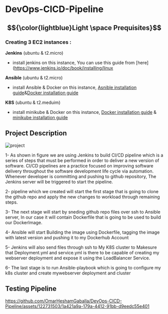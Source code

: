 # DevOps-CICD-Pipeline

## $${\color{lightblue}Light \space Prequisites}$$

### Creating 3 EC2 instances :

**Jenkins** (ubuntu & t2.micro)
   - install jenkins on this instance, You can use this guide from [here](https://www.jenkins.io/doc/book/installing/linux
   
**Ansible**  (ubuntu & t2.micro) 
   - install Ansible & Docker on this instance, [Asnible installation guide](https://docs.ansible.com/ansible/latest/installation_guide/intro_installation.html)&[Docker installation guide](https://docs.docker.com/engine/install/ubuntu/)
   
 **K8S**     (ubuntu & t2.meduim)
   - install minikube & Docker on this instance, [Docker installation guide](https://docs.docker.com/engine/install/ubuntu/) & [minikube installation guide](https://minikube.sigs.k8s.io/docs/start/)

## Project Description

![project](https://github.com/OmarHeshamGaballa/DevOps-CICD-Pipeline/assets/122731503/e79c97bb-8373-41aa-88cb-2fdf00ed2bb1)

1- As shown in figure we are using Jenkins to build CI/CD pipeline which is a series of steps that must be performed in order to deliver a new version of software. CI/CD pipelines are a practice focused on improving software delivery throughout the software development life cycle via automation. Whenever developer is committing and pushing to github repository, The Jenkins server will be triggered to start the pipeline.

2- pipeline which we created will start the first stage that is going to clone the github repo and apply the new changes to workload through remaining steps.

3- The next stage will start by sneding github repo files over ssh to Ansible server, In our case it will contain Dockerfile that is going to be used to build our DockerImage.

4- Ansible will start Building the image using Dockerfile, tagging the image with latest version and pushing it to my Dockerhub Account

5- Jenkins will also send files through ssh to My K8S cluster to Makesure that Deployment.yml and service.yml is there to be capable of creating my webserver deployment and expose it using the LoadBalancer Service.

6- The last stage is to run Ansible-playbook which is going to configure my k8s cluster and create mywebserver deployment and cluster

## Testing Pipeline



https://github.com/OmarHeshamGaballa/DevOps-CICD-Pipeline/assets/122731503/1a421a9a-179a-4412-91bb-d9eedc55e401


